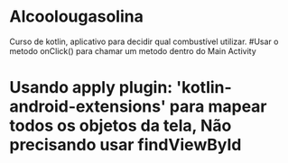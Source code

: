 # Alcoolougasolina
Curso de kotlin, aplicativo para decidir qual combustível utilizar.
#Usar o metodo onClick() para chamar um metodo dentro do Main Activity
# Usando apply plugin: 'kotlin-android-extensions' para mapear todos os objetos da tela, Não precisando usar findViewById

